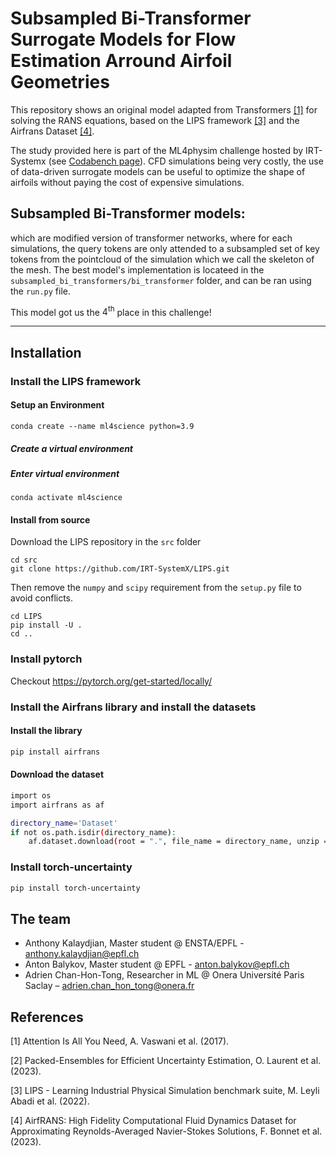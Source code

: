 # Subsampled Bi-Transformer Surrogate Models for Flow Estimation Arround Airfoil Geometries

This repository shows an original model adapted from Transformers [[1]](#1) for solving the RANS equations, based on the LIPS framework [[3]](#3) and the Airfrans Dataset [[4]](#4).

The study provided here is part of the ML4physim challenge hosted by IRT-Systemx (see [Codabench page](https://www.codabench.org/competitions/1534/)).
CFD simulations being very costly, the use of data-driven surrogate models can be useful to optimize the shape of airfoils without paying the cost of expensive simulations.

## Subsampled Bi-Transformer models:
which are modified version of transformer networks, where for each simulations, the query tokens are only attended to a subsampled set of key tokens from the pointcloud of the simulation which we call the skeleton of the mesh. The best model's implementation is locateed in the `subsampled_bi_transformers/bi_transformer` folder, and can be ran using the `run.py` file.

This model got us the $4^{\text{th}}$ place in this challenge!

---

## Installation

### Install the LIPS framework

#### Setup an Environment

```commandline
conda create --name ml4science python=3.9
```

##### Create a virtual environment

##### Enter virtual environment
```commandline
conda activate ml4science
```

#### Install from source
Download the LIPS repository in the `src` folder
```commandline
cd src
git clone https://github.com/IRT-SystemX/LIPS.git
```
Then remove the `numpy` and `scipy` requirement from the `setup.py` file to avoid conflicts.

```commandline
cd LIPS
pip install -U .
cd ..
```

### Install pytorch
Checkout https://pytorch.org/get-started/locally/

### Install the Airfrans library and install the datasets

#### Install the library
```sh
pip install airfrans
```

#### Download the dataset
```sh
import os
import airfrans as af

directory_name='Dataset'
if not os.path.isdir(directory_name):
    af.dataset.download(root = ".", file_name = directory_name, unzip = True, OpenFOAM = False)
```

### Install torch-uncertainty
```sh
pip install torch-uncertainty
```

## The team
- Anthony Kalaydjian, Master student @ ENSTA/EPFL - anthony.kalaydjian@epfl.ch
- Anton Balykov, Master student @ EPFL - anton.balykov@epfl.ch
- Adrien Chan-Hon-Tong, Researcher in ML @ Onera Université Paris Saclay – adrien.chan_hon_tong@onera.fr


## References
<a id="1">[1]</a> 
Attention Is All You Need, A. Vaswani et al. (2017). 

<a id="2">[2]</a> 
Packed-Ensembles for Efficient Uncertainty Estimation, O. Laurent et al. (2023). 

<a id="3">[3]</a> 
LIPS - Learning Industrial Physical Simulation benchmark suite, M. Leyli Abadi et al. (2022).

<a id="4">[4]</a> 
AirfRANS: High Fidelity Computational Fluid Dynamics Dataset for Approximating Reynolds-Averaged Navier-Stokes Solutions, F. Bonnet et al. (2023).

